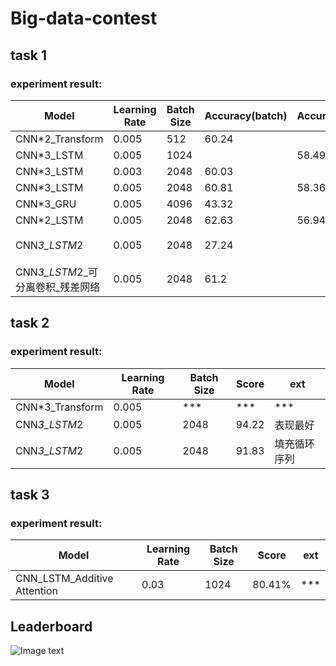 # Big-data-contest

## task 1 
### experiment result:

| Model           | Learning Rate | Batch Size | Accuracy(batch) | Accurcay | ext         |
|-----------------|---------------|------------|----------|-------------|-----------------|
| CNN*2_Transform | 0.005         | 512        | 60.24    |     | overfitting |
| CNN*3_LSTM | 0.005 | 1024 |  | 58.49 | overfitting |
| CNN*3_LSTM      | 0.003         | 2048       | 60.03    |          | overfitting |
| CNN*3_LSTM      | 0.005         | 2048       | 60.81    | 58.36 | overfitting |
| CNN*3_GRU       | 0.005         | 4096       | 43.32    |     | overfitting |
| CNN*2_LSTM      | 0.005         | 2048       | 62.63    | 56.94    | overfitting |
| CNN*3_LSTM*2            | 0.005         | 2048       | 27.24    |     | 填充循环序列      |
| CNN*3_LSTM*2_可分离卷积_残差网络 | 0.005         | 2048       | 61.2     |      | overfitting |

## task 2 
### experiment result:
| Model           | Learning Rate | Batch Size | Score | ext |
|-----------------|---------------|------------|-------|-----|
| CNN*3_Transform | 0.005         | ***        | ***   | ***    |
| CNN*3_LSTM*2    | 0.005         | 2048  | 94.22 | 表现最好   |
| CNN*3_LSTM*2    | 0.005         | 2048       | 91.83 | 填充循环序列 |


## task 3 
### experiment result:
| Model                       | Learning Rate | Batch Size | Score  | ext  |
| --------------------------- | ------------- | ---------- | ------ | ---- |
| CNN_LSTM_Additive Attention | 0.03          | 1024       | 80.41% | ***  |

## Leaderboard
![Image text](https://github.com/WenSen-Jiang/Big-data-contest/blob/main/fig/leaderboard.png)

